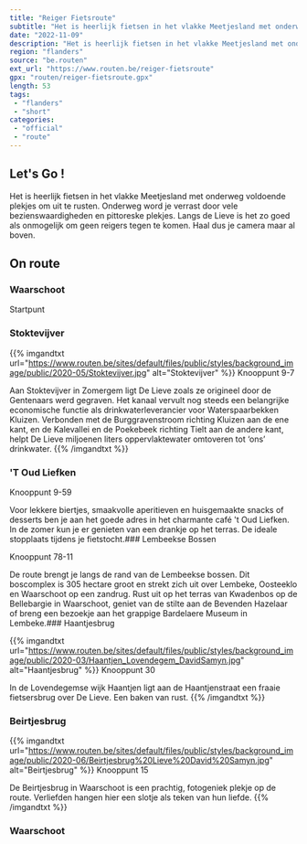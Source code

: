 ```yaml
---
title: "Reiger Fietsroute"
subtitle: "Het is heerlijk fietsen in het vlakke Meetjesland met onderweg voldoende plekjes om uit te rusten"
date: "2022-11-09"
description: "Het is heerlijk fietsen in het vlakke Meetjesland met onderweg voldoende plekjes om uit te rusten"
region: "flanders"
source: "be.routen"
ext_url: "https://www.routen.be/reiger-fietsroute"
gpx: "routen/reiger-fietsroute.gpx"
length: 53
tags:
 - "flanders"
 - "short"
categories:
 - "official"
 - "route"
---
```


## Let's Go ! 

Het is heerlijk fietsen in het vlakke Meetjesland met onderweg voldoende plekjes om uit te rusten. Onderweg word je verrast door vele bezienswaardigheden en pittoreske plekjes. Langs de Lieve is het zo goed als onmogelijk om geen reigers tegen te komen. Haal dus je camera maar al boven.

## On route

### Waarschoot

Startpunt

### Stoktevijver

{{% imgandtxt url="https://www.routen.be/sites/default/files/public/styles/background_image/public/2020-05/Stoktevijver.jpg" alt="Stoktevijver" %}}
Knooppunt 9-7

Aan Stoktevijver in Zomergem ligt De Lieve zoals ze origineel door de Gentenaars werd gegraven. Het kanaal vervult nog steeds een belangrijke economische functie als drinkwaterleverancier voor Waterspaarbekken Kluizen. Verbonden met de Burggravenstroom richting Kluizen aan de ene kant, en de Kalevallei en de Poekebeek richting Tielt aan de andere kant, helpt De Lieve miljoenen liters oppervlaktewater omtoveren tot ‘ons’ drinkwater.
{{% /imgandtxt %}}

### 'T Oud Liefken

Knooppunt 9-59

Voor lekkere biertjes, smaakvolle aperitieven en huisgemaakte snacks of desserts ben je aan het goede adres in het charmante café 't Oud Liefken. In de zomer kun je er genieten van een drankje op het terras. De ideale stopplaats tijdens je fietstocht.### Lembeekse Bossen

Knooppunt 78-11

De route brengt je langs de rand van de Lembeekse bossen. Dit boscomplex is 305 hectare groot en strekt zich uit over Lembeke, Oosteeklo en Waarschoot op een zandrug.
Rust uit op het terras van Kwadenbos op de Bellebargie in Waarschoot, geniet van de stilte aan de Bevenden Hazelaar of breng een bezoekje aan het grappige Bardelaere Museum in Lembeke.### Haantjesbrug

{{% imgandtxt url="https://www.routen.be/sites/default/files/public/styles/background_image/public/2020-03/Haantjen_Lovendegem_DavidSamyn.jpg" alt="Haantjesbrug" %}}
Knooppunt 30

In de Lovendegemse wijk Haantjen ligt aan de Haantjenstraat een fraaie fietsersbrug over De Lieve. Een baken van rust.
{{% /imgandtxt %}}

### Beirtjesbrug

{{% imgandtxt url="https://www.routen.be/sites/default/files/public/styles/background_image/public/2020-06/Beirtjesbrug%20Lieve%20David%20Samyn.jpg" alt="Beirtjesbrug" %}}
Knooppunt 15

De Beirtjesbrug in Waarschoot is een prachtig, fotogeniek plekje op de route. Verliefden hangen hier een slotje als teken van hun liefde.
{{% /imgandtxt %}}

### Waarschoot


